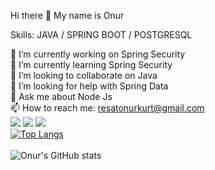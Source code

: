  Hi there 👋
My name is Onur

Skills: JAVA / SPRING BOOT / POSTGRESQL 

🔭 I’m currently working on Spring Security <br>
🌱 I’m currently learning Spring Security <br>
👯 I’m looking to collaborate on Java <br>
🤔 I’m looking for help with Spring Data <br>
💬 Ask me about Node Js <br>
📫 How to reach me: resatonurkurt@gmail.com <br>
<img src="https://camo.githubusercontent.com/cb6733dd691a2b86cb9940a8353e763bd673b5d1967bbee7355067d21b5aa6df/68747470733a2f2f696d672e736869656c64732e696f2f62616467652f2d4a6176612d3030373339363f7374796c653d666c61742d737175617265266c6f676f3d6a617661266c6f676f436f6c6f723d7768697465"/> 
<img src="https://camo.githubusercontent.com/2ab9b2713275891d2597766160e91771a3c8944cee1696cd13bf41f39f111598/68747470733a2f2f696d672e736869656c64732e696f2f62616467652f2d537072696e67253230426f6f742d3644423333463f7374796c653d666c61742d737175617265266c6f676f3d737072696e67266c6f676f436f6c6f723d7768697465"/> 
<img src="https://camo.githubusercontent.com/561f3d4fd727fcca82984c91a65eca069ff34a435072158f6947c4ca52370eae/68747470733a2f2f696d672e736869656c64732e696f2f62616467652f2d4769742d4630353033323f7374796c653d666c61742d737175617265266c6f676f3d676974266c6f676f436f6c6f723d7768697465"/> 
<br>
[![Top Langs](https://github-readme-stats.vercel.app/api/top-langs/?username=resatonur93&layout=compact)](https://github.com/resatonur93/github-readme-stats) <br><br>
![Onur's GitHub stats](https://github-readme-stats.vercel.app/api?username=resatonur93&theme=dark&show_icons=true)




